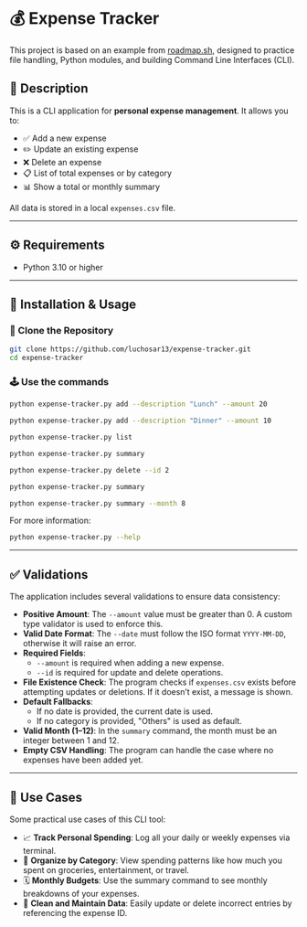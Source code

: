 # 💰 Expense Tracker

This project is based on an example from [roadmap.sh](https://roadmap.sh), designed to practice file handling, Python modules, and building Command Line Interfaces (CLI).

## 📌 Description

This is a CLI application for **personal expense management**. It allows you to:

- ✅ Add a new expense
- ✏️ Update an existing expense
- ❌ Delete an expense
- 📋 List of total expenses or by category
- 📊 Show a total or monthly summary

All data is stored in a local `expenses.csv` file.

---

## ⚙️ Requirements

- Python 3.10 or higher

---

## 🚀 Installation & Usage

### 🔧 Clone the Repository

```bash
git clone https://github.com/luchosar13/expense-tracker.git
cd expense-tracker
```
### 🕹 Use the commands
```bash
python expense-tracker.py add --description "Lunch" --amount 20

python expense-tracker.py add --description "Dinner" --amount 10

python expense-tracker.py list

python expense-tracker.py summary

python expense-tracker.py delete --id 2

python expense-tracker.py summary

python expense-tracker.py summary --month 8
```
For more information:
```bash
python expense-tracker.py --help
```
---

## ✅ Validations

The application includes several validations to ensure data consistency:

- **Positive Amount**: The `--amount` value must be greater than 0. A custom type validator is used to enforce this.
- **Valid Date Format**: The `--date` must follow the ISO format `YYYY-MM-DD`, otherwise it will raise an error.
- **Required Fields**:
  - `--amount` is required when adding a new expense.
  - `--id` is required for update and delete operations.
- **File Existence Check**: The program checks if `expenses.csv` exists before attempting updates or deletions. If it doesn’t exist, a message is shown.
- **Default Fallbacks**:
  - If no date is provided, the current date is used.
  - If no category is provided, "Others" is used as default.
- **Valid Month (1–12)**: In the `summary` command, the month must be an integer between 1 and 12.
- **Empty CSV Handling**: The program can handle the case where no expenses have been added yet.

---

## 🧪 Use Cases

Some practical use cases of this CLI tool:

- 📈 **Track Personal Spending**: Log all your daily or weekly expenses via terminal.
- 📁 **Organize by Category**: View spending patterns like how much you spent on groceries, entertainment, or travel.
- 🗓️ **Monthly Budgets**: Use the summary command to see monthly breakdowns of your expenses.
- 🧹 **Clean and Maintain Data**: Easily update or delete incorrect entries by referencing the expense ID.


